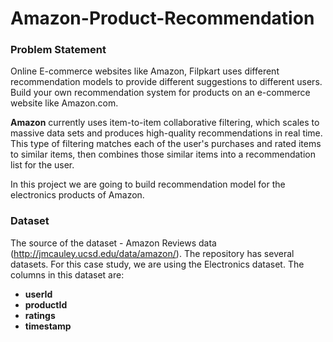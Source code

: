 # Amazon-Product-Recommendation

### Problem Statement
Online E-commerce websites like Amazon, Filpkart uses different recommendation models to provide different suggestions to different users. Build your own recommendation system for products on an e-commerce website like Amazon.com.

**Amazon** currently uses item-to-item collaborative filtering, which scales to massive data sets and produces high-quality recommendations in real time. This type of filtering matches each of the user's purchases and rated items to similar items, then combines those similar items into a recommendation list for the user.

In this project we are going to build recommendation model for the electronics products of Amazon. 
### Dataset
The source of the dataset  - Amazon Reviews data (http://jmcauley.ucsd.edu/data/amazon/). The repository has several datasets. For this case study, we are using the Electronics dataset. The columns in this dataset are:
- **userId**
- **productId**
- **ratings**
- **timestamp**


